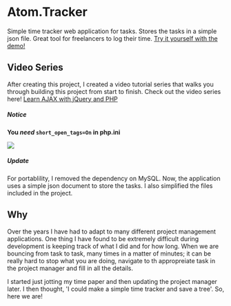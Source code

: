 # Atom.Tracker
Simple time tracker web application for tasks. Stores the tasks in a simple json file.  Great tool for freelancers to log their time. [Try it yourself with the demo!](http://alanquandt.com/plugins/Atom.Tracker/)

## Video Series
After creating this project, I created a video tutorial series that walks you through building this project from start to finish. Check out the video series here! [Learn AJAX with jQuery and PHP](https://www.youtube.com/playlist?list=PLAkMqlQoeMeggmlTJn8QLzOTohUYpHzGa)

##### Notice
**You _need_ ```short_open_tags=On``` in php.ini**


<img src="http://alanquandt.com/plugins/Atom.Tracker/ss-001.jpg">



##### Update
For portablility, I removed the dependency on MySQL. Now, the application uses a simple json document to store the tasks. I also simplified the files included in the project.

## Why
Over the years I have had to adapt to many different project management applications.  One thing I have found to be extremely difficult during development is keeping track of what I did and for how long.  When we are bouncing from task to task, many times in a matter of minutes; it can be really hard to stop what you are doing, navigate to th appropreiate task in the project manager and fill in all the details.

I started just jotting my time paper and then updating the project manager later. I then thought, 'I could make a simple time tracker and save a tree'.  So, here we are!


